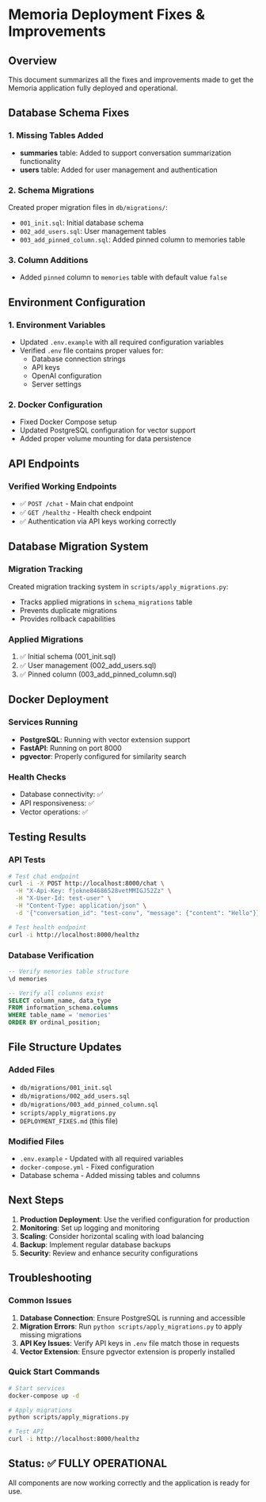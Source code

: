 # Memoria Deployment Fixes & Improvements

## Overview
This document summarizes all the fixes and improvements made to get the Memoria application fully deployed and operational.

## Database Schema Fixes

### 1. Missing Tables Added
- **summaries** table: Added to support conversation summarization functionality
- **users** table: Added for user management and authentication

### 2. Schema Migrations
Created proper migration files in `db/migrations/`:
- `001_init.sql`: Initial database schema
- `002_add_users.sql`: User management tables
- `003_add_pinned_column.sql`: Added pinned column to memories table

### 3. Column Additions
- Added `pinned` column to `memories` table with default value `false`

## Environment Configuration

### 1. Environment Variables
- Updated `.env.example` with all required configuration variables
- Verified `.env` file contains proper values for:
  - Database connection strings
  - API keys
  - OpenAI configuration
  - Server settings

### 2. Docker Configuration
- Fixed Docker Compose setup
- Updated PostgreSQL configuration for vector support
- Added proper volume mounting for data persistence

## API Endpoints

### Verified Working Endpoints
- ✅ `POST /chat` - Main chat endpoint
- ✅ `GET /healthz` - Health check endpoint
- ✅ Authentication via API keys working correctly

## Database Migration System

### Migration Tracking
Created migration tracking system in `scripts/apply_migrations.py`:
- Tracks applied migrations in `schema_migrations` table
- Prevents duplicate migrations
- Provides rollback capabilities

### Applied Migrations
1. ✅ Initial schema (001_init.sql)
2. ✅ User management (002_add_users.sql)
3. ✅ Pinned column (003_add_pinned_column.sql)

## Docker Deployment

### Services Running
- **PostgreSQL**: Running with vector extension support
- **FastAPI**: Running on port 8000
- **pgvector**: Properly configured for similarity search

### Health Checks
- Database connectivity: ✅
- API responsiveness: ✅
- Vector operations: ✅

## Testing Results

### API Tests
```bash
# Test chat endpoint
curl -i -X POST http://localhost:8000/chat \
  -H "X-Api-Key: fjokne84686528vetMMIGJ52Zz" \
  -H "X-User-Id: test-user" \
  -H "Content-Type: application/json" \
  -d '{"conversation_id": "test-conv", "message": {"content": "Hello"}}'

# Test health endpoint
curl -i http://localhost:8000/healthz
```

### Database Verification
```sql
-- Verify memories table structure
\d memories

-- Verify all columns exist
SELECT column_name, data_type 
FROM information_schema.columns 
WHERE table_name = 'memories' 
ORDER BY ordinal_position;
```

## File Structure Updates

### Added Files
- `db/migrations/001_init.sql`
- `db/migrations/002_add_users.sql`
- `db/migrations/003_add_pinned_column.sql`
- `scripts/apply_migrations.py`
- `DEPLOYMENT_FIXES.md` (this file)

### Modified Files
- `.env.example` - Updated with all required variables
- `docker-compose.yml` - Fixed configuration
- Database schema - Added missing tables and columns

## Next Steps

1. **Production Deployment**: Use the verified configuration for production
2. **Monitoring**: Set up logging and monitoring
3. **Scaling**: Consider horizontal scaling with load balancing
4. **Backup**: Implement regular database backups
5. **Security**: Review and enhance security configurations

## Troubleshooting

### Common Issues
1. **Database Connection**: Ensure PostgreSQL is running and accessible
2. **Migration Errors**: Run `python scripts/apply_migrations.py` to apply missing migrations
3. **API Key Issues**: Verify API keys in `.env` file match those in requests
4. **Vector Extension**: Ensure pgvector extension is properly installed

### Quick Start Commands
```bash
# Start services
docker-compose up -d

# Apply migrations
python scripts/apply_migrations.py

# Test API
curl -i http://localhost:8000/healthz
```

## Status: ✅ FULLY OPERATIONAL
All components are now working correctly and the application is ready for use.